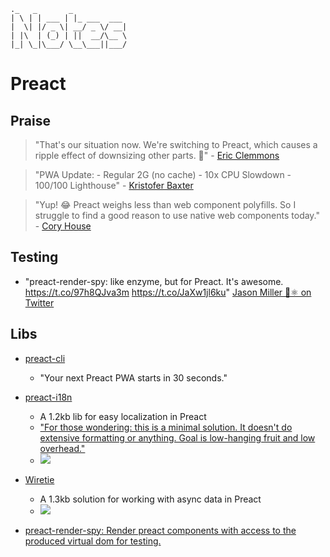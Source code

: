 ```
._   _       _            
| \ | | ___ | |_ ___  ___
|  \| |/ _ \| __/ _ \/ __|
| |\  | (_) | ||  __/\__ \
|_| \_|\___/ \__\___||___/

```
# Preact

## Praise
> "That's our situation now. We're switching to Preact, which causes a ripple effect of downsizing other parts. 💯" - [Eric Clemmons](https://twitter.com/ericclemmons/status/845055605924659200)

> "PWA Update: - Regular 2G (no cache) - 10x CPU Slowdown - 100/100 Lighthouse" - [Kristofer Baxter](https://twitter.com/kristoferbaxter/status/844806518176329728)

> "Yup! 😂 Preact weighs less than web component polyfills. So I struggle to find a good reason to use native web components today." - [Cory House](https://twitter.com/housecor/status/873320068993699840)

## Testing
- "preact-render-spy: like enzyme, but for Preact. It's awesome. https://t.co/97h8QJva3m https://t.co/JaXw1jl6ku" [Jason Miller 🦊⚛ on Twitter](https://twitter.com/_developit/status/884446691776241665)

## Libs
- [preact-cli](https://github.com/developit/preact-cli)
  - "Your next Preact PWA starts in 30 seconds."

- [preact-i18n](https://github.com/synacor/preact-i18n)
  - A 1.2kb lib for easy localization in Preact
  - ["For those wondering: this is a minimal solution. It doesn't do extensive formatting or anything. Goal is low-hanging fruit and low overhead."](https://twitter.com/_developit/status/873273055539277824)
  - ![](https://pbs.twimg.com/media/DB53xB0UIAE0Fhn.jpg)

- [Wiretie](https://github.com/synacor/wiretie)
  - A 1.3kb solution for working with async data in Preact
  - ![](https://pbs.twimg.com/media/DBrIsNJUwAAIdIf.jpg)

- [preact-render-spy: Render preact components with access to the produced virtual dom for testing.](https://github.com/mzgoddard/preact-render-spy)